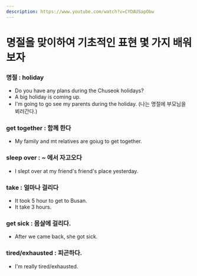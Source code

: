 ```yaml
---
description: https://www.youtube.com/watch?v=CYDAUSapObw
---
```


# 명절을 맞이하여 기초적인 표현 몇 가지 배워보자

### 명절 : holiday

* Do you have any plans during the Chuseok holidays?
* A big holiday is coming up.
* I'm going to go see my parents during the holiday. (나는 명절에 부모님을 뵈러간다.)

### get together : 함께 한다

* My family and mt relatives are goiug to get together.

### sleep over : \~ 에서 자고오다

* I slept over at my friend's friend's place yesterday.

### take : 얼마나 걸리다

* It took 5 hour to get to Busan.
* It take 3 hours.

### get sick : 몸살에 걸리다.

* After we came back, she got sick.

### tired/exhausted : 피곤하다.

* I'm really tired/exhausted.
